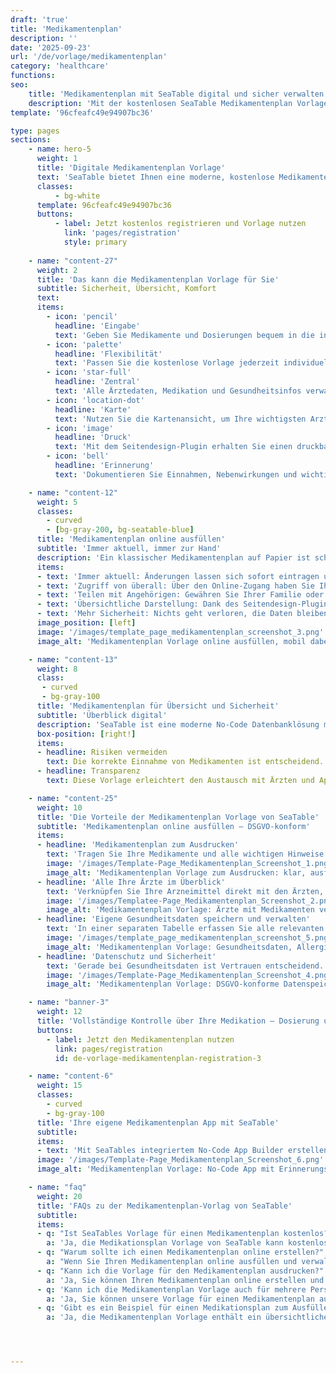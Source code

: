 ```yaml
---
draft: 'true'
title: 'Medikamentenplan'
description: ''
date: '2025-09-23'
url: '/de/vorlage/medikamentenplan'
category: 'healthcare'
functions:
seo:
    title: 'Medikamentenplan mit SeaTable digital und sicher verwalten'
    description: 'Mit der kostenlosen SeaTable Medikamentenplan Vorlage verschaffen Sie sich Übersicht, teilen Daten sicher – inklusive Druckversion.'
template: '96cfeafc49e94907bc36'

type: pages
sections:
    - name: hero-5
      weight: 1
      title: 'Digitale Medikamentenplan Vorlage'
      text: 'SeaTable bietet Ihnen eine moderne, kostenlose Medikamentenplan Vorlage zur digitalen Verwaltung von Medikamenten, Ärzten, Gesundheitsdaten und Dokumenten. Klare Struktur, volle Sicherheit und Transparenz – DSGVO-konform und kostenlos.'
      classes:
          - bg-white
      template: 96cfeafc49e94907bc36
      buttons:
          - label: Jetzt kostenlos registrieren und Vorlage nutzen
            link: 'pages/registration'
            style: primary
    
    - name: "content-27"
      weight: 2
      title: 'Das kann die Medikamentenplan Vorlage für Sie'
      subtitle: Sicherheit, Übersicht, Komfort
      text: 
      items:
        - icon: 'pencil'
          headline: 'Eingabe'
          text: 'Geben Sie Medikamente und Dosierungen bequem in die intuitive Vorlage ein – Fehler werden minimiert.'
        - icon: 'palette'
          headline: 'Flexibilität'
          text: 'Passen Sie die kostenlose Vorlage jederzeit individuell an Ihre Bedürfnisse, Behandlungen und Dokumentationswünsche an – ohne Aufwand.'
        - icon: 'star-full'
          headline: 'Zentral'
          text: 'Alle Ärztedaten, Medikation und Gesundheitsinfos verwalten Sie zentral und sicher – behalten Sie immer den vollen Überblick.'
        - icon: 'location-dot'
          headline: 'Karte'
          text: 'Nutzen Sie die Kartenansicht, um Ihre wichtigsten Arztkontakte samt Sprechzeiten sofort im Blick zu haben – inklusive Standort.' 
        - icon: 'image'
          headline: 'Druck'
          text: 'Mit dem Seitendesign-Plugin erhalten Sie einen druckbaren Medikamentenplan – ideal für Praxis, Notfall und Reisen.'
        - icon: 'bell'
          headline: 'Erinnerung'
          text: 'Dokumentieren Sie Einnahmen, Nebenwirkungen und wichtige Hinweise – integrierte Erinnerungen sorgen für mehr Sicherheit.' 

    - name: "content-12"
      weight: 5
      classes:
        - curved
        - [bg-gray-200, bg-seatable-blue]
      title: 'Medikamentenplan online ausfüllen'
      subtitle: 'Immer aktuell, immer zur Hand'
      description: 'Ein klassischer Medikamentenplan auf Papier ist schnell erstellt – und schnell veraltet. Wenn Sie Ihren Medikamentenplan online erstellen, profitieren Sie von vielen Vorteilen, die Ihren Alltag erleichtern.'
      items:
      - text: 'Immer aktuell: Änderungen lassen sich sofort eintragen und sind in der nächsten Sekunde verfügbar.'
      - text: 'Zugriff von überall: Über den Online-Zugang haben Sie Ihre Daten jederzeit parat.'
      - text: 'Teilen mit Angehörigen: Gewähren Sie Ihrer Familie oder Pflegepersonal Einsicht'
      - text: 'Übersichtliche Darstellung: Dank des Seitendesign-Plugins entsteht ein Mediplan zum Ausdrucken.'
      - text: 'Mehr Sicherheit: Nichts geht verloren, die Daten bleiben geschützt und nachvollziehbar gespeichert.'
      image_position: [left]
      image: '/images/template_page_medikamentenplan_screenshot_3.png'
      image_alt: 'Medikamentenplan Vorlage online ausfüllen, mobil dabei haben, stets aktuell und sicher verwalten.'

    - name: "content-13"
      weight: 8
      class:
       - curved
       - bg-gray-100
      title: 'Medikamentenplan für Übersicht und Sicherheit'
      subtitle: 'Überblick digital'
      description: 'SeaTable ist eine moderne No-Code Datenbanklösung mit App Builder und bietet alle Funktionen, die ein elektronischer Medikationsplan benötigt. So behalten Sie ganz leicht den Überblick und können Nebenwirkunken erfassen, um sie mit Ihrem Arzt zu besprechen.'
      box-position: [right!]
      items:
      - headline: Risiken vermeiden
        text: Die korrekte Einnahme von Medikamenten ist entscheidend. Besonders ältere Menschen oder Personen mit mehreren Vorerkrankungen profitieren von einem Plan, der nicht nur die Präparate, sondern auch die genauen Dosierungen und Einnahmezeiten dokumentiert.
      - headline: Transparenz
        text: Diese Vorlage erleichtert den Austausch mit Ärzten und Apotheken. Denn wer seine Daten strukturiert und aktuell verfügbar hat, spart Zeit und vermeidet Missverständnisse. Auch im Notfall kann eine aktuelle Medikamentenplan Vorlage entscheidend sein.

    - name: "content-25"
      weight: 10
      title: 'Die Vorteile der Medikamentenplan Vorlage von SeaTable'
      subtitle: 'Medikamentenplan online ausfüllen – DSGVO-konform'
      items:
      - headline: 'Medikamentenplan zum Ausdrucken'
        text: 'Tragen Sie Ihre Medikamente und alle wichtigen Hinweise direkt in die Vorlage ein. Der Medikamentenplan zum Ausfüllen von SeaTable ist klar strukturiert und intuitiv gestaltet. Aus den eingegebenen Daten wird automatisch eine übersichtliche Druck-Version erstellt, die Sie bei Bedarf exportieren und ausdrucken können.'
        image: '/images/Template-Page_Medikamentenplan_Screenshot_1.png'
        image_alt: 'Medikamentenplan Vorlage zum Ausdrucken: klar, ausfüllbar, für Arztbesuch und Notfall nutzbar.'
      - headline: 'Alle Ihre Ärzte im Überblick'
        text: 'Verknüpfen Sie Ihre Arzneimittel direkt mit den Ärzten, die sie verschrieben haben. So behalten Sie den Überbclik und können bei Fragen gezielt nachhaken. Zusätzlich speichern Sie die Kontaktdaten Ihrer Ärzte und stellen deren Standorte mithilfe des Karten-Plugins visuell dar.'
        image: '/images/Templatee-Page_Medikamentenplan_Screenshot_2.png'
        image_alt: 'Medikamentenplan Vorlage: Ärzte mit Medikamenten verknüpft, Kontaktdaten und Standorte im Blick.'
      - headline: 'Eigene Gesundheitsdaten speichern und verwalten'
        text: 'In einer separaten Tabelle erfassen Sie alle relevanten persönlichen Informationen. Legen Sie Größe und Gewicht für die Dosierungsberechnung, Allergien, Vorerkrankungen, wichtige Dokumente oder Bilder zentral ab. So haben Sie Ihre Gesundheitsdaten immer strukturiert und griffbereit.'
        image: '/images/template_page_medikamentenplan_screenshot_5.png'
        image_alt: 'Medikamentenplan Vorlage: Gesundheitsdaten, Allergien, Größe und Gewicht sicher speichern.'
      - headline: 'Datenschutz und Sicherheit'
        text: 'Gerade bei Gesundheitsdaten ist Vertrauen entscheidend. SeaTable legt großen Wert auf Datenschutz und Sicherheit. Ihre Daten werden ausschließlich auf Servern in Deutschland gespeichert und unterliegen den strengen Vorgaben der DSGVO. Sie behalten jederzeit die volle Kontrolle.'
        image: '/images/Template-Page_Medikamentenplan_Screenshot_4.png'
        image_alt: 'Medikamentenplan Vorlage: DSGVO-konforme Datenspeicherung, Zugriffskontrolle, deutsche Server.'

    - name: "banner-3"
      weight: 12
      title: 'Vollständige Kontrolle über Ihre Medikation – Dosierung und Einnahme immer im Blick'
      buttons:
        - label: Jetzt den Medikamentenplan nutzen
          link: pages/registration
          id: de-vorlage-medikamentenplan-registration-3

    - name: "content-6"
      weight: 15
      classes:
        - curved
        - bg-gray-100
      title: 'Ihre eigene Medikamentenplan App mit SeaTable'
      subtitle: 
      items:
      - text: 'Mit SeaTables integriertem No-Code App Builder erstellen Sie in wenigen Schritten Ihre persönliche Gesundheits-App. Neben Medikamenten und Arztkontakten können Sie beispielsweise auch Nebenwirkungen oder zusätzliche Daten wie Blutdruckwerte notieren, um diese beim nächsten Behandlungstermin zu besprechen. Die integrierte Erinnerungsfunktionen sorgt für zusätzliche Sicherheit.'
      image: '/images/Template-Page_Medikamentenplan_Screenshot_6.png'
      image_alt: 'Medikamentenplan Vorlage: No-Code App mit Erinnerungsfunktion, Arztkontakten, Messwerten, Notizen.'

    - name: "faq"
      weight: 20
      title: 'FAQs zu der Medikamentenplan-Vorlag von SeaTable'
      subtitle: 
      items:
      - q: "Ist SeaTables Vorlage für einen Medikamentenplan kostenlos?"
        a: 'Ja, die Medikationsplan Vorlage von SeaTable kann kostenlos genutzt werden. Sie benötigen lediglich einen SeaTable-Account, um die Vorlage Medikamentenplan kostenlos anzupassen und alle Funktionen zu nutzen.'
      - q: "Warum sollte ich einen Medikamentenplan online erstellen?"
        a: "Wenn Sie Ihren Medikamentenplan online ausfüllen und verwalten, haben Sie jederzeit und von jedem Ort Zugriff auf den aktuellen Stand und können Informationen leicht mit Ärzten oder Therapeuten teilen. Mit unserer Vorlage für einen Medikamentenplan bleibt Ihre Medikation sicher und transparent. Dank des in unserer Vorlage für einen Medikamentenplan integrierten Seitendesign-Plugins können Sie bei Bedarf Ihren Medikamentenplan auch ausdrucken."
      - q: "Kann ich die Vorlage für den Medikamentenplan ausdrucken?"
        a: 'Ja, Sie können Ihren Medikamentenplan online erstellen und mit dem Seitendesign-Plugin automatisch einen übersichtlichen Mediplan zum Ausdrucken erzeugen.'
      - q: 'Kann ich die Medikamentenplan Vorlage auch für mehrere Personen nutzen?'
        a: 'Ja, Sie können unsere Vorlage für einen Medikamentenplan auch für mehrere Pläne nutzen. Mit SeaTable erstellen Sie einen Medikamentenplan kostenlos für bis zu fünf Nutzer.'
      - q: 'Gibt es ein Beispiel für einen Medikationsplan zum Ausfüllen?'
        a: 'Ja, die Medikamentenplan Vorlage enthält ein übersichtliches Medikamentenplan Beispiel, das Sie als Orientierung nutzen können. Sie können unseren Vorlage für einen Medikamentenplan kostenlos nutzen und anpassen – passend zu Ihrer persönlichen Medikation.'




---
```

